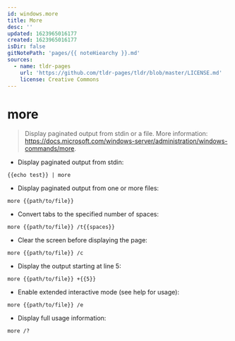 ```yaml
---
id: windows.more
title: More
desc: ''
updated: 1623965016177
created: 1623965016177
isDir: false
gitNotePath: 'pages/{{ noteHiearchy }}.md'
sources:
  - name: tldr-pages
    url: 'https://github.com/tldr-pages/tldr/blob/master/LICENSE.md'
    license: Creative Commons
---
```

# more

> Display paginated output from stdin or a file.
> More information: <https://docs.microsoft.com/windows-server/administration/windows-commands/more>.

- Display paginated output from stdin:

`{{echo test}} | more`

- Display paginated output from one or more files:

`more {{path/to/file}}`

- Convert tabs to the specified number of spaces:

`more {{path/to/file}} /t{{spaces}}`

- Clear the screen before displaying the page:

`more {{path/to/file}} /c`

- Display the output starting at line 5:

`more {{path/to/file}} +{{5}}`

- Enable extended interactive mode (see help for usage):

`more {{path/to/file}} /e`

- Display full usage information:

`more /?`

